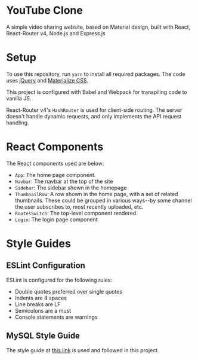 # YouTube Clone
A simple video sharing website, based on Material design, built with React, React-Router v4, Node.js and Express.js

# Setup
To use this repository, run `yarn` to install all required packages. The code uses [jQuery](www.jquery.com) and [Materialize CSS](www.materializecss.com).  

This project is configured with Babel and Webpack for transpiling code to vanilla JS.  

React-Router v4's `HashRouter` is used for client-side routing. The server doesn't handle dynamic requests, and only implements the API request handling.

# React Components
The React components used are below:
* `App`: The home page component.
* `Navbar`: The navbar at the top of the site
* `Sidebar`: The sidebar shown in the homepage
* `ThumbnailRow`: A row shown in the home page, with a set of related thumbnails. These could be grouped in various ways--by some channel the user subscribes to, most recently uploaded, etc.
* `RoutesSwitch`: The top-level component rendered.
* `Login`: The login page component

# Style Guides

## ESLint Configuration
ESLint is configured for the following rules:
* Double quotes preferred over single quotes
* Indents are 4 spaces
* Line breaks are LF
* Semicolons are a must
* Console statements are warnings

## MySQL Style Guide
The style guide at [this link](http://www.sqlstyle.guide/) is used and followed in this project.

